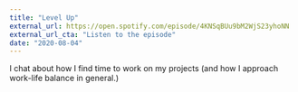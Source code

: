 ```yaml
---
title: "Level Up"
external_url: https://open.spotify.com/episode/4KNSqBUu9bM2WjS23yhoNN
external_url_cta: "Listen to the episode"
date: "2020-08-04"
---
```


I chat about how I find time to work on my projects (and how I approach work-life balance in general.)
